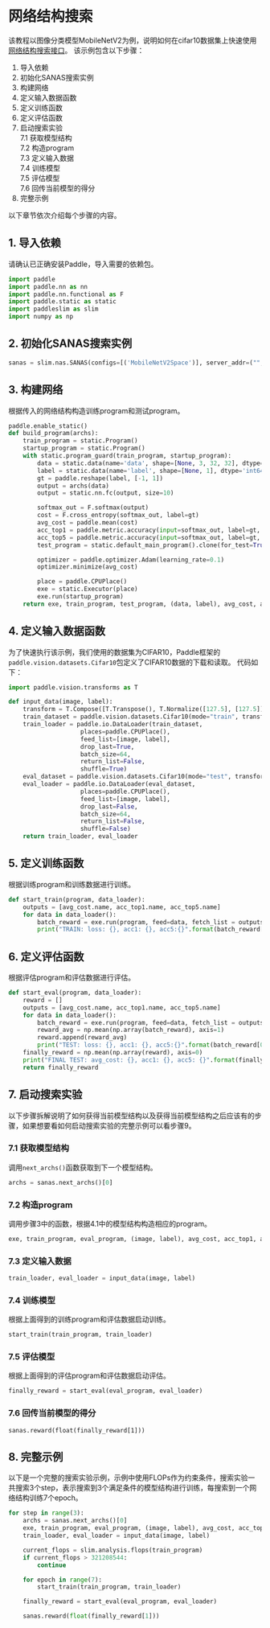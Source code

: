# 网络结构搜索

该教程以图像分类模型MobileNetV2为例，说明如何在cifar10数据集上快速使用[网络结构搜索接口](https://paddleslim.readthedocs.io/zh_CN/latest/api_cn/static/nas/nas_api.html)。
该示例包含以下步骤：

1. 导入依赖
2. 初始化SANAS搜索实例
3. 构建网络
4. 定义输入数据函数
5. 定义训练函数
6. 定义评估函数
7. 启动搜索实验  
  7.1 获取模型结构  
  7.2 构造program  
  7.3 定义输入数据  
  7.4 训练模型  
  7.5 评估模型  
  7.6 回传当前模型的得分
8. 完整示例


以下章节依次介绍每个步骤的内容。

## 1. 导入依赖
请确认已正确安装Paddle，导入需要的依赖包。
```python
import paddle
import paddle.nn as nn
import paddle.nn.functional as F
import paddle.static as static
import paddleslim as slim
import numpy as np
```

## 2. 初始化SANAS搜索实例
```python
sanas = slim.nas.SANAS(configs=[('MobileNetV2Space')], server_addr=("", 8337), save_checkpoint=None)
```

## 3. 构建网络
根据传入的网络结构构造训练program和测试program。
```python
paddle.enable_static()
def build_program(archs):
    train_program = static.Program()
    startup_program = static.Program()
    with static.program_guard(train_program, startup_program):
        data = static.data(name='data', shape=[None, 3, 32, 32], dtype='float32')
        label = static.data(name='label', shape=[None, 1], dtype='int64')
        gt = paddle.reshape(label, [-1, 1])
        output = archs(data)
        output = static.nn.fc(output, size=10)

        softmax_out = F.softmax(output)
        cost = F.cross_entropy(softmax_out, label=gt)
        avg_cost = paddle.mean(cost)
        acc_top1 = paddle.metric.accuracy(input=softmax_out, label=gt, k=1)
        acc_top5 = paddle.metric.accuracy(input=softmax_out, label=gt, k=5)
        test_program = static.default_main_program().clone(for_test=True)

        optimizer = paddle.optimizer.Adam(learning_rate=0.1)
        optimizer.minimize(avg_cost)

        place = paddle.CPUPlace()
        exe = static.Executor(place)
        exe.run(startup_program)
    return exe, train_program, test_program, (data, label), avg_cost, acc_top1, acc_top5
```

## 4. 定义输入数据函数
为了快速执行该示例，我们使用的数据集为CIFAR10，Paddle框架的`paddle.vision.datasets.Cifar10`包定义了CIFAR10数据的下载和读取。 代码如下：

```python
import paddle.vision.transforms as T

def input_data(image, label):
    transform = T.Compose([T.Transpose(), T.Normalize([127.5], [127.5])])
    train_dataset = paddle.vision.datasets.Cifar10(mode="train", transform=transform, backend='cv2')
    train_loader = paddle.io.DataLoader(train_dataset,
                    places=paddle.CPUPlace(),
                    feed_list=[image, label],
                    drop_last=True,
                    batch_size=64,
                    return_list=False,
                    shuffle=True)
    eval_dataset = paddle.vision.datasets.Cifar10(mode="test", transform=transform, backend='cv2')
    eval_loader = paddle.io.DataLoader(eval_dataset,
                    places=paddle.CPUPlace(),
                    feed_list=[image, label],
                    drop_last=False,
                    batch_size=64,
                    return_list=False,
                    shuffle=False)
    return train_loader, eval_loader
```

## 5. 定义训练函数
根据训练program和训练数据进行训练。
```python
def start_train(program, data_loader):
    outputs = [avg_cost.name, acc_top1.name, acc_top5.name]
    for data in data_loader():
        batch_reward = exe.run(program, feed=data, fetch_list = outputs)
        print("TRAIN: loss: {}, acc1: {}, acc5:{}".format(batch_reward[0], batch_reward[1], batch_reward[2]))
```

## 6. 定义评估函数
根据评估program和评估数据进行评估。
```python
def start_eval(program, data_loader):
    reward = []
    outputs = [avg_cost.name, acc_top1.name, acc_top5.name]
    for data in data_loader():
        batch_reward = exe.run(program, feed=data, fetch_list = outputs)
        reward_avg = np.mean(np.array(batch_reward), axis=1)
        reward.append(reward_avg)
        print("TEST: loss: {}, acc1: {}, acc5:{}".format(batch_reward[0], batch_reward[1], batch_reward[2]))
    finally_reward = np.mean(np.array(reward), axis=0)
    print("FINAL TEST: avg_cost: {}, acc1: {}, acc5: {}".format(finally_reward[0], finally_reward[1], finally_reward[2]))
    return finally_reward
```

## 7. 启动搜索实验
以下步骤拆解说明了如何获得当前模型结构以及获得当前模型结构之后应该有的步骤，如果想要看如何启动搜索实验的完整示例可以看步骤9。

### 7.1 获取模型结构
调用`next_archs()`函数获取到下一个模型结构。
```python
archs = sanas.next_archs()[0]
```

### 7.2 构造program
调用步骤3中的函数，根据4.1中的模型结构构造相应的program。
```python
exe, train_program, eval_program, (image, label), avg_cost, acc_top1, acc_top5 = build_program(archs)
```

### 7.3 定义输入数据
```python
train_loader, eval_loader = input_data(image, label)
```

### 7.4 训练模型
根据上面得到的训练program和评估数据启动训练。
```python
start_train(train_program, train_loader)
```
### 7.5 评估模型
根据上面得到的评估program和评估数据启动评估。
```python
finally_reward = start_eval(eval_program, eval_loader)
```
### 7.6 回传当前模型的得分
```
sanas.reward(float(finally_reward[1]))
```

## 8. 完整示例
以下是一个完整的搜索实验示例，示例中使用FLOPs作为约束条件，搜索实验一共搜索3个step，表示搜索到3个满足条件的模型结构进行训练，每搜索到一个网络结构训练7个epoch。
```python
for step in range(3):
    archs = sanas.next_archs()[0]
    exe, train_program, eval_program, (image, label), avg_cost, acc_top1, acc_top5 = build_program(archs)
    train_loader, eval_loader = input_data(image, label)

    current_flops = slim.analysis.flops(train_program)
    if current_flops > 321208544:
        continue

    for epoch in range(7):
        start_train(train_program, train_loader)

    finally_reward = start_eval(eval_program, eval_loader)

    sanas.reward(float(finally_reward[1]))
```
